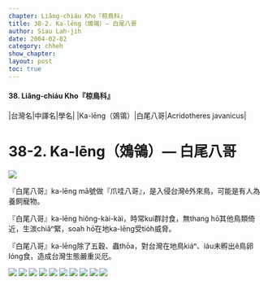 ```yaml
---
chapter: Liâng-chiáu Kho『椋鳥科』
title: 38-2. Ka-lēng（鵁鴒）— 白尾八哥
author: Siau Lah-jih
date: 2004-02-02
category: chheh
show_chapter: 
layout: post
toc: true
---
```


#### 38. Liâng-chiáu Kho『椋鳥科』


|台灣名|中譯名|學名|
|Ka-lēng（鵁鴒）|白尾八哥|Acridotheres javanicus|


# 38-2. Ka-lēng（鵁鴒）— 白尾八哥

![](../too5/38/38-2-11.白尾八哥.jpg)


『白尾八哥』ka-lēng mā號做『爪哇八哥』，是入侵台灣ê外來鳥，可能是有人為養飼寵物。

『白尾八哥』ka-lēng hiông-kài-kài，時常kui群討食，無thang hō͘其他鳥類倚近，生湠chiâⁿ緊，soah hō͘在地ka-lēng受tio̍h威脅。

『白尾八哥』ka-lēng除了五穀、蟲thōa，對台灣在地鳥kiáⁿ、iáu未孵出ê鳥卵lóng食，造成台灣生態嚴重災厄。


![](../too5/38/38-2-1.白尾八哥.jpg)
![](../too5/38/38-2-3.白尾八哥.jpg)
![](../too5/38/38-2-4.白尾八哥.jpg)
![](../too5/38/38-2-6.白尾八哥.jpg)
![](../too5/38/38-2-7.白尾八哥.jpg)
![](../too5/38/38-2-8.白尾八哥.jpg)
![](../too5/38/38-2-9.白尾八哥.jpg)
![](../too5/38/38-2-10.白尾八哥.jpg)
![](../too5/38/38-2-5.白尾八哥.jpg)
![](../too5/38/38-2-2.白尾八哥.jpg)




